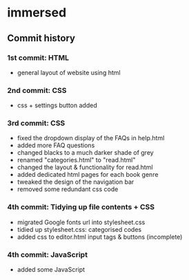 # immersed


<h2>Commit history</h2>
<h3>1st commit: HTML</h3>
<ul>
  <li>general layout of website using html</li>
</ul>

<h3>2nd commit: CSS</h3>
<ul>
  <li>css + settings button added</li>
</ul>

<h3>3rd commit: CSS</h3>
<ul>
  <li>fixed the dropdown display of the FAQs in help.html</li>
  <li>added more FAQ questions</li>
  <li>changed blacks to a much darker shade of grey</li>
  <li>renamed "categories.html" to "read.html"</li>
  <li>changed the layout & functionality for read.html</li>
  <li>added dedicated html pages for each book genre</li>
  <li>tweaked the design of the navigation bar</li>
  <li>removed some redundant css code</li>
</ul>

<h3>4th commit: Tidying up file contents + CSS</h3>
<ul>
  <li>migrated Google fonts url into stylesheet.css</li>
  <li>tidied up stylesheet.css: categorised codes</li>
  <li>added css to editor.html input tags & buttons (incomplete)</li>
</ul>

<h3>4th commit: JavaScript</h3>
<ul>
  <li>added some JavaScript</li>
</ul>
